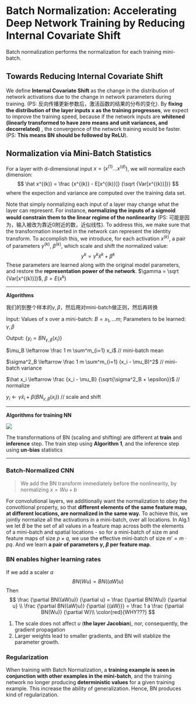 # Batch Normalization: Accelerating Deep Network Training by Reducing Internal Covariate Shift

Batch normalization performs the normalization for each training mini-batch.

## Towards Reducing Internal Covariate Shift

We define **Internal Covariate Shift** as the change in the distribution of network activations due to the change in network parameters during training. (PS: 反向传播更新参数后，激活函数的结果的分布的变化). By **fixing the distribution of the layer inputs x as the training progresses**, we expect to improve the training speed, because if the network inputs are **whitened (linearly transformed to have zero means and unit variances, and decorrelated)** , the convergence of the network training would be faster. (PS: **This means BN should be followed by ReLU**).

## Normalization via Mini-Batch Statistics

For a layer with d-dimensional input $x=(x^{(1)}...x^{(d)})$, we will normalize each dimension:
$$
\hat x^{(k)} = \frac {x^{(k)} - E[x^{(k)}]} {\sqrt {Var[x^{(k)}]}}
$$
where the expection and variance are computed over the training data set.

Note that simply normalizing each input of a layer may change what the layer can represent. For instance, **normalizing the inputs of a sigmoid would constrain them to the linear regime of the nonlinearity** (PS: 可能是因为，输入被改为靠近0附近的数，近似线性). To address this, we make sure that the transformation inserted in the network can represent the identity transform. To accomplish this, we introduce, for each activation $x^{(k)}$, a pair of parameters $\gamma^{(k)}$, $\beta^{(k)}$, which scale and shift the normalized value:
$$
y^k = \gamma^k\hat x^k + \beta^k
$$
These parameters are learned along with the original model parameters, and restore the **representation power of the network**. $\gamma = \sqrt {Var[x^{(k)}]}$, $\beta = E(x^k)$

---

**Algorithms**

我们的到整个样本的$\gamma, \beta$，然后用对mini-batch做正则，然后再转换

Input: Values of x over a mini-batch: $B = {x_1,...m}$; Parameters to be learned: $\gamma, \beta$

Output: $\{y_i = BN_{\gamma, \beta}(x_i) \}$

$\mu_B \leftarrow \frac 1 m \sum^m_{i=1} x_i$ 				// mini-batch mean

$\sigma^2_B \leftarrow \frac 1 m \sum^m_{i=1} (x_i - \mu_B)^2$		       // mini-batch variance

$\hat x_i \leftarrow \frac {x_i - \mu_B} {\sqrt{\sigma^2_B + \epsilon}}$					      // normalize

$y_i \leftarrow \gamma\hat x_i + \beta (BN_{\gamma, \beta}(x_i))$ 		     // scale and shift

---

**Algorithms for training NN**

![](/assets/bn.png)

The transformations of BN (scaling and shifting) are different at **train** and **inference** step. The train step using **Algorithm 1**, and the inference step using **un-bias** statistics

---

### Batch-Normalized CNN

> We add the BN transform immediately before the nonlinearity, by normalizing $x = Wu+b$

For convolutional layers, we additionally want the normalization to obey the convoltional property, so that **different elements of the same feature map, at different locations, are normalized in the same way.** To achieve this, we jointly normalize all the activations in a mini-batch, over all locations. In Alg.1 we let $B$ be the set of all values in a feature map across both the elements of a mini-batch and spatial locations - so for a mini-batch of size m and feature maps of size $p\times q$, we use the effective mini-batch of size $m' = m \cdot pq$. And we learn **a pair of parameters $\gamma$, $\beta$ per feature map**.

### BN enables higher learning rates

If we add a scaler $a$
$$
BN(Wu) = BN((aW)u)
$$
Then
$$
\frac {\partial BN((aW)u)} {\partial u} = \frac {\partial BN(Wu)} {\partial u} \\
\frac {\partial BN((aW)u)} {\partial {(aW)}} = \frac 1 a \frac {\partial BN(Wu)} {\partial W}\\
\color{red}{WHY???}
$$

1. The scale does not affect $u$ (**the layer Jacobian**), nor, consequently, the gradient propagation
2. Larger weights lead to smaller gradients, and BN will stablize the parameter growth.

### Regularization

When training with Batch Normalization, a **training example is seen in conjunction with other examples in the mini-batch**, and the training network no longer producing **deterministic values** for a given training example. This increase the ability of generalization. Hence, BN produces kind of regularization. 